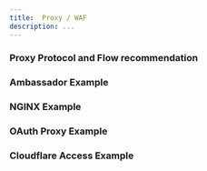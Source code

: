 ```yaml
---
title:  Proxy / WAF
description: ...
---
```


### Proxy Protocol and Flow recommendation

### Ambassador Example

### NGINX Example

### OAuth Proxy Example

### Cloudflare Access Example
